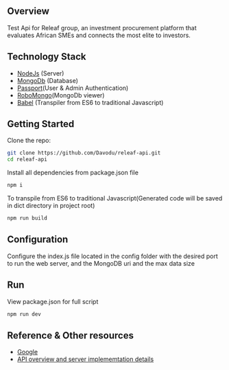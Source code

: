 ## Overview
Test Api for Releaf group, an investment procurement platform that evaluates African SMEs and connects the most elite to investors.

## Technology Stack
- [NodeJs](https://nodejs.org/en/) (Server)
- [MongoDb](https://www.mongodb.com/) (Database)
- [Passport](http://passportjs.org/)(User & Admin Authentication)
- [RoboMongo](https://robomongo.org/)(MongoDb viewer)
- [Babel](https://babeljs.io/) (Transpiler from ES6 to traditional Javascript)

## Getting Started
Clone the repo:
```sh
git clone https://github.com/Davodu/releaf-api.git
cd releaf-api
```
Install all dependencies from package.json file
```js
npm i
```
To transpile from ES6 to traditional Javascript(Generated code will be saved in dict directory in project root)
```sh
npm run build
```
## Configuration
Configure the index.js file located in the config folder with the desired port to run the web server, and the MongoDB uri and the max data size
## Run
View package.json for full script 
```sh
npm run dev
```
## Reference & Other resources
- [Google](https://www.google.com ) <br>
- [API overview and server implememtation details](https://docs.google.com/document/d/1SmkemQDRdIufVBYm5SXV1TQ2iLmJLkqay19Jpb3OaBQ/edit)
